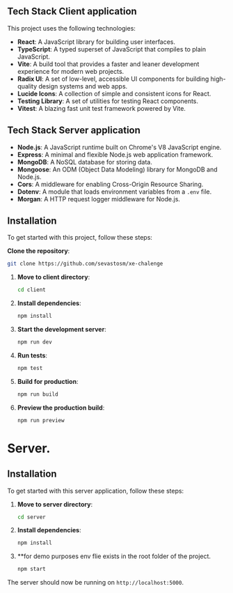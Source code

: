 ## Tech Stack Client application

This project uses the following technologies:

- **React**: A JavaScript library for building user interfaces.
- **TypeScript**: A typed superset of JavaScript that compiles to plain JavaScript.
- **Vite**: A build tool that provides a faster and leaner development experience for modern web projects.
- **Radix UI**: A set of low-level, accessible UI components for building high-quality design systems and web apps.
- **Lucide Icons**: A collection of simple and consistent icons for React.
- **Testing Library**: A set of utilities for testing React components.
- **Vitest**: A blazing fast unit test framework powered by Vite.

## Tech Stack Server application

- **Node.js**: A JavaScript runtime built on Chrome's V8 JavaScript engine.
- **Express**: A minimal and flexible Node.js web application framework.
- **MongoDB**: A NoSQL database for storing data.
- **Mongoose**: An ODM (Object Data Modeling) library for MongoDB and Node.js.
- **Cors**: A middleware for enabling Cross-Origin Resource Sharing.
- **Dotenv**: A module that loads environment variables from a `.env` file.
- **Morgan**: A HTTP request logger middleware for Node.js.

## Installation 
To get started with this project, follow these steps:

 **Clone the repository**:
   ```sh
   git clone https://github.com/sevastosm/xe-chalenge
   ```

1. **Move to client directory**:
   ```sh
   cd client
   ```

2. **Install dependencies**:
   ```sh
   npm install
   ```

3. **Start the development server**:
   ```sh
   npm run dev
   ```

4. **Run tests**:
   ```sh
   npm test
   ```

5. **Build for production**:
   ```sh
   npm run build
   ```

6. **Preview the production build**:
   ```sh
   npm run preview
   ```

# Server.

## Installation

To get started with this server application, follow these steps:

1. **Move to server directory**:
   ```sh
   cd server
   ```

2. **Install dependencies**:
   ```sh
   npm install
   ```

3. **for demo purposes env flie exists in the root folder of the project.
   ```sh
   npm start
   ```

The server should now be running on `http://localhost:5000`.





